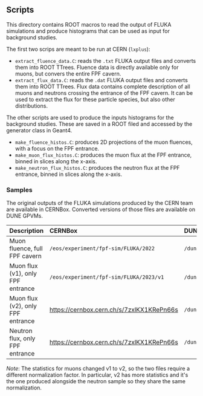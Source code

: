 ## Scripts
This directory contains ROOT macros to read the output of FLUKA simulations and produce histograms
that can be used as input for background studies.

The first two scrips are meant to be run at CERN (`lxplus`):
* `extract_fluence_data.C`: reads the `.txt` FLUKA output files and converts them into ROOT TTrees.
   Fluence data is directly available only for muons, but convers the entire FPF cavern.
* `extract_flux_data.C`: reads the `.dat` FLUKA output files and converts them into ROOT TTrees.
   Flux data contains complete description of all muons and neutrons crossing the entrance of the FPF cavern.
   It can be used to extract the flux for these particle species, but also other distributions.
 
The other scripts are used to produce the inputs histograms for the background studies.
These are saved in a ROOT filed and accessed by the generator class in Geant4.
* `make_fluence_histos.C`: produces 2D projections of the muon fluences, with a focus on the FPF entrance.
* `make_muon_flux_histos.C`: produces the muon flux at the FPF entrance, binned in slices along the x-axis.   
* `make_neutron_flux_histos.C`: produces the neutron flux at the FPF entrance, binned in slices along the x-axis.   

### Samples
The original outputs of the FLUKA simulations produced by the CERN team are available in CERNBox.
Converted versions of those files are available on DUNE GPVMs.

|Description | CERNBox | DUNE GPVM |
|:--|:--|:--|
|Muon fluence, full FPF cavern      | `/eos/experiment/fpf-sim/FLUKA/2022`      | `/dune/data/users/mvicenzi/FPF_backgrounds/muons/fluence/` |
|Muon flux (v1), only FPF entrance  | `/eos/experiment/fpf-sim/FLUKA/2023/v1`   | `/dune/data/users/mvicenzi/FPF_backgrounds/muons/flux_v1/` |
|Muon flux (v2), only FPF entrance  | https://cernbox.cern.ch/s/7zxlKX1KRePn66s | `/dune/data/users/mvicenzi/FPF_backgrounds/muons/flux_v2/` |
|Neutron flux, only FPF entrance    | https://cernbox.cern.ch/s/7zxlKX1KRePn66s | `/dune/data/users/mvicenzi/FPF_backgrounds/neutrons/` |

_Note_: The statistics for muons changed v1 to v2, so the two files require a different normalization factor. In particular, v2 has more statistics and it's the one produced alongside the neutron sample so they share the same normalization.

